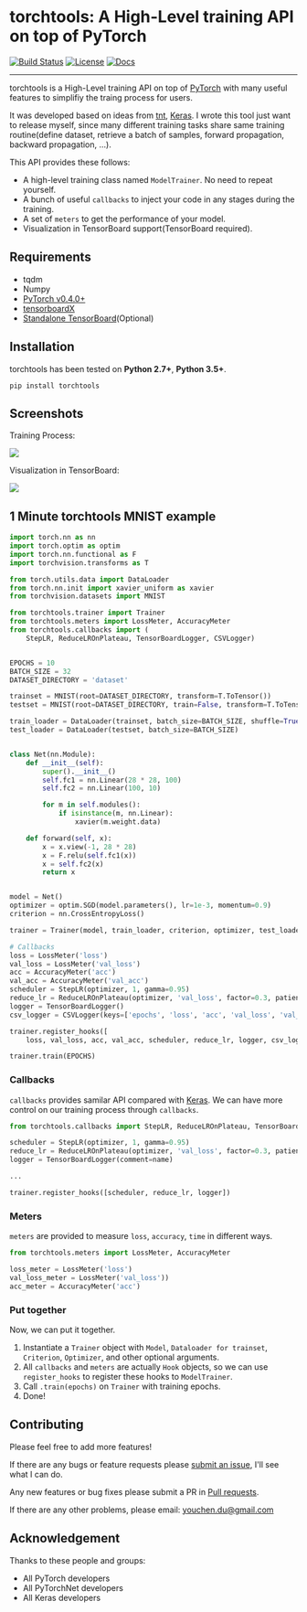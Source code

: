 # torchtools: A High-Level training API on top of PyTorch

[![Build Status](https://travis-ci.org/Time1ess/torchtools.svg?branch=master)](https://travis-ci.org/Time1ess/torchtools)
[![License](https://img.shields.io/badge/License-BSD%203--Clause-blue.svg)](https://github.com/Time1ess/torchtools/blob/master/LICENSE)
[![Docs](https://img.shields.io/badge/docs-link-green.svg)](https://Time1ess.github.io/torchtools)

---

torchtools is a High-Level training API on top of [PyTorch](http://pytorch.org) with many useful features to simplifiy the traing process for users.

It was developed based on ideas from [tnt](https://github.com/pytorch/tnt), [Keras](https://github.com/fchollet/keras). I wrote this tool just want to release myself, since many different training tasks share same training routine(define dataset, retrieve a batch of samples, forward propagation, backward propagation, ...).

This API provides these follows:

* A high-level training class named `ModelTrainer`. No need to repeat yourself.
* A bunch of useful `callbacks` to inject your code in any stages during the training.
* A set of `meters` to get the performance of your model.
* Visualization in TensorBoard support(TensorBoard required).

## Requirements

* tqdm
* Numpy
* [PyTorch v0.4.0+](http://pytorch.org)
* [tensorboardX](https://github.com/lanpa/tensorboard-pytorch)
* [Standalone TensorBoard](https://github.com/dmlc/tensorboard)(Optional)

## Installation

torchtools has been tested on **Python 2.7+**, **Python 3.5+**.

`pip install torchtools`

## Screenshots

Training Process:

![](training_process.gif)

Visualization in TensorBoard:

![](visualization_in_tensorboard.png)


## 1 Minute torchtools MNIST example

```Python
import torch.nn as nn
import torch.optim as optim
import torch.nn.functional as F
import torchvision.transforms as T

from torch.utils.data import DataLoader
from torch.nn.init import xavier_uniform as xavier
from torchvision.datasets import MNIST

from torchtools.trainer import Trainer
from torchtools.meters import LossMeter, AccuracyMeter
from torchtools.callbacks import (
    StepLR, ReduceLROnPlateau, TensorBoardLogger, CSVLogger)


EPOCHS = 10
BATCH_SIZE = 32
DATASET_DIRECTORY = 'dataset'

trainset = MNIST(root=DATASET_DIRECTORY, transform=T.ToTensor())
testset = MNIST(root=DATASET_DIRECTORY, train=False, transform=T.ToTensor())

train_loader = DataLoader(trainset, batch_size=BATCH_SIZE, shuffle=True)
test_loader = DataLoader(testset, batch_size=BATCH_SIZE)


class Net(nn.Module):
    def __init__(self):
        super().__init__()
        self.fc1 = nn.Linear(28 * 28, 100)
        self.fc2 = nn.Linear(100, 10)

        for m in self.modules():
            if isinstance(m, nn.Linear):
                xavier(m.weight.data)

    def forward(self, x):
        x = x.view(-1, 28 * 28)
        x = F.relu(self.fc1(x))
        x = self.fc2(x)
        return x


model = Net()
optimizer = optim.SGD(model.parameters(), lr=1e-3, momentum=0.9)
criterion = nn.CrossEntropyLoss()

trainer = Trainer(model, train_loader, criterion, optimizer, test_loader)

# Callbacks
loss = LossMeter('loss')
val_loss = LossMeter('val_loss')
acc = AccuracyMeter('acc')
val_acc = AccuracyMeter('val_acc')
scheduler = StepLR(optimizer, 1, gamma=0.95)
reduce_lr = ReduceLROnPlateau(optimizer, 'val_loss', factor=0.3, patience=3)
logger = TensorBoardLogger()
csv_logger = CSVLogger(keys=['epochs', 'loss', 'acc', 'val_loss', 'val_acc'])

trainer.register_hooks([
    loss, val_loss, acc, val_acc, scheduler, reduce_lr, logger, csv_logger])

trainer.train(EPOCHS)
```

### Callbacks

`callbacks` provides samilar API compared with [Keras](https://github.com/fchollet/keras). We can have more control on our training process through `callbacks`.

```Python
from torchtools.callbacks import StepLR, ReduceLROnPlateau, TensorBoardLogger

scheduler = StepLR(optimizer, 1, gamma=0.95)
reduce_lr = ReduceLROnPlateau(optimizer, 'val_loss', factor=0.3, patience=3)
logger = TensorBoardLogger(comment=name)

...

trainer.register_hooks([scheduler, reduce_lr, logger])
```

### Meters

`meters` are provided to measure `loss`, `accuracy`, `time` in different ways.

```Python
from torchtools.meters import LossMeter, AccuracyMeter

loss_meter = LossMeter('loss')
val_loss_meter = LossMeter('val_loss'))
acc_meter = AccuracyMeter('acc')
```

### Put together

Now, we can put it together.

1. Instantiate a `Trainer` object with `Model`, `Dataloader for trainset`, `Criterion`, `Optimizer`, and other optional arguments.
2. All `callbacks` and `meters` are actually `Hook` objects, so we can use `register_hooks` to register these hooks to `ModelTrainer`.
3. Call `.train(epochs)` on `Trainer` with training epochs.
4. Done!

## Contributing

Please feel free to add more features!

If there are any bugs or feature requests please [submit an issue](https://github.com/Time1ess/torchtools/issues/new), I'll see what I can do.

Any new features or bug fixes please submit a PR in [Pull requests](https://github.com/Time1ess/torchtools/pulls).

If there are any other problems, please email: <a href="mailto:youche.du@gmail.com">youchen.du@gmail.com</a>

## Acknowledgement

Thanks to these people and groups:

* All PyTorch developers
* All PyTorchNet developers
* All Keras developers
